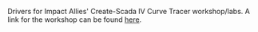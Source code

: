 Drivers for Impact Allies' Create-Scada IV Curve Tracer workshop/labs. A link for the workshop can be found [here](https://www.impactallies.com/iv-curve-tracer-lab).
